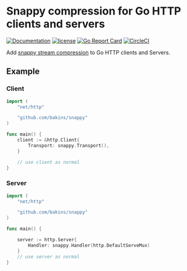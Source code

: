 
# Snappy compression for Go HTTP clients and servers

[![Documentation](https://godoc.org/github.com/bakins/snappy?status.svg)](http://godoc.org/github.com/bakins/snappy)
[![license](https://img.shields.io/github/license/bakins/snappy?maxAge=2592000)](hhttps://github.com/bakins/snappy/blob/master/LICENSE)
[![Go Report Card](https://goreportcard.com/badge/github.com/bakins/snappy)](https://goreportcard.com/report/github.com/bakins/snappy)
[![CircleCI](https://circleci.com/gh/bakins/snappy.svg?style=svg)](https://circleci.com/gh/bakins/snappy)

Add [snappy stream compression](https://godoc.org/github.com/golang/snappy) to Go HTTP clients and Servers.

## Example

### Client

```go
import (
    "net/http"

    "github.com/bakins/snappy"
)

func main() {
    client := &http.Client{
        Transport: snappy.Transport(),
    }

    // use client as normal
}
```

### Server 

```go
import (
    "net/http"

    "github.com/bakins/snappy"
)

func main() {

    server := http.Server{
        Handler: snappy.Handler(http.DefaultServeMux)
    }
    // use server as normal
}
```



